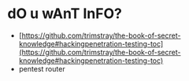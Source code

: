 # dO u wAnT InFO?

* [https://github.com/trimstray/the-book-of-secret-knowledge#hackingpenetration-testing-toc](https://github.com/trimstray/the-book-of-secret-knowledge#hackingpenetration-testing-toc)
* pentest router
